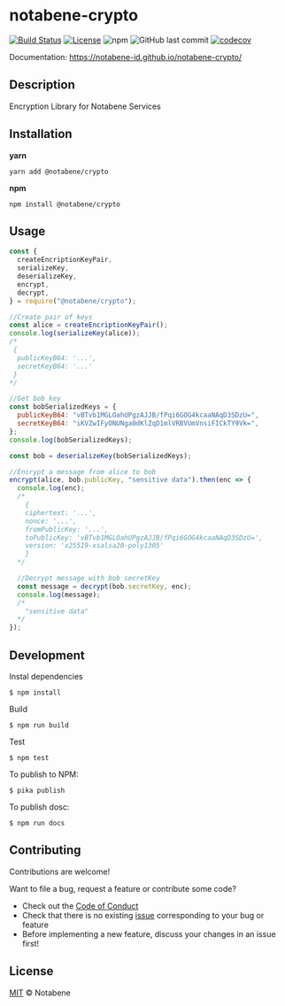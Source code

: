 # notabene-crypto

[![Build Status](https://github.com/notabene-id/notabene-crypto/workflows/build/badge.svg)](https://github.com/notabene-id/notabene-crypto/actions)
[![License](https://img.shields.io/github/license/notabene-id/notabene-crypto.svg?color=blue)](./LICENSE.md)
![npm](https://img.shields.io/npm/v/@notabene/crypto)
![GitHub last commit](https://img.shields.io/github/last-commit/notabene-id/notabene-crypto)
[![codecov](https://codecov.io/gh/Notabene-id/notabene-crypto/branch/main/graph/badge.svg)](https://codecov.io/gh/Notabene-id/notabene-crypto)

Documentation: https://notabene-id.github.io/notabene-crypto/

## Description

Encryption Library for Notabene Services

## Installation

**yarn**

`yarn add @notabene/crypto`

**npm**

`npm install @notabene/crypto`

## Usage

```javascript
const {
  createEncriptionKeyPair,
  serializeKey,
  deserializeKey,
  encrypt,
  decrypt,
} = require("@notabene/crypto");

//Create pair of keys
const alice = createEncriptionKeyPair();
console.log(serializeKey(alice));
/*
 {
  publicKeyB64: '...',
  secretKeyB64: '...'
 }
*/

//Get bob key
const bobSerializedKeys = {
  publicKeyB64: "vBTvb1MGLOahUPgzAJJB/fPqi6GOG4kcaaNAqD3SDzU=",
  secretKeyB64: "iKVZwIFyONUNga0dKlZqD1mlVRBVUmVnsiFICkTY9Vk=",
};
console.log(bobSerializedKeys);

const bob = deserializeKey(bobSerializedKeys);

//Encrypt a message from alice to bob
encrypt(alice, bob.publicKey, "sensitive data").then(enc => {
  console.log(enc);
  /*
    {
    ciphertext: '...',
    nonce: '...',
    fromPublicKey: '...',
    toPublicKey: 'vBTvb1MGLOahUPgzAJJB/fPqi6GOG4kcaaNAqD3SDzU=',
    version: 'x25519-xsalsa20-poly1305'
    }
  */

  //Decrypt message with bob secretKey
  const message = decrypt(bob.secretKey, enc);
  console.log(message);
  /*
    "sensitive data"
  */
});
```

## Development

Instal dependencies

```
$ npm install
```

Build

```
$ npm run build
```

Test

```
$ npm test
```

To publish to NPM:

```
$ pika publish
```

To publish dosc:

```
$ npm run docs
```

## Contributing

Contributions are welcome!

Want to file a bug, request a feature or contribute some code?

- Check out the [Code of Conduct](./CODE_OF_CONDUCT.md)
- Check that there is no existing [issue](https://github.com/Notabene-id/notabene-crypto/issues) corresponding to your bug or feature
- Before implementing a new feature, discuss your changes in an issue first!

## License

[MIT](./LICENSE.md) © Notabene
